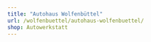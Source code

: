 ```yaml
---
title: "Autohaus Wolfenbüttel"
url: /wolfenbuettel/autohaus-wolfenbuettel/
shop: Autowerkstatt
---
```

